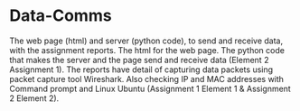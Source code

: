# Data-Comms 
The web page (html) and server (python code), to send and receive data, with the assignment reports.
The html for the web page. The python code that makes the server and the page send and receive data (Element 2 Assignment 1). The reports have detail of capturing data packets using packet capture tool Wireshark. Also checking IP and MAC addresses with Command prompt and Linux Ubuntu (Assignment 1 Element 1 & Assignment 2 Element 2).  
